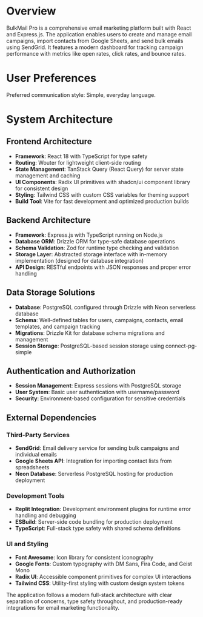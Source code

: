 # Overview

BulkMail Pro is a comprehensive email marketing platform built with React and Express.js. The application enables users to create and manage email campaigns, import contacts from Google Sheets, and send bulk emails using SendGrid. It features a modern dashboard for tracking campaign performance with metrics like open rates, click rates, and bounce rates.

# User Preferences

Preferred communication style: Simple, everyday language.

# System Architecture

## Frontend Architecture
- **Framework**: React 18 with TypeScript for type safety
- **Routing**: Wouter for lightweight client-side routing
- **State Management**: TanStack Query (React Query) for server state management and caching
- **UI Components**: Radix UI primitives with shadcn/ui component library for consistent design
- **Styling**: Tailwind CSS with custom CSS variables for theming support
- **Build Tool**: Vite for fast development and optimized production builds

## Backend Architecture
- **Framework**: Express.js with TypeScript running on Node.js
- **Database ORM**: Drizzle ORM for type-safe database operations
- **Schema Validation**: Zod for runtime type checking and validation
- **Storage Layer**: Abstracted storage interface with in-memory implementation (designed for database integration)
- **API Design**: RESTful endpoints with JSON responses and proper error handling

## Data Storage Solutions
- **Database**: PostgreSQL configured through Drizzle with Neon serverless database
- **Schema**: Well-defined tables for users, campaigns, contacts, email templates, and campaign tracking
- **Migrations**: Drizzle Kit for database schema migrations and management
- **Session Storage**: PostgreSQL-based session storage using connect-pg-simple

## Authentication and Authorization
- **Session Management**: Express sessions with PostgreSQL storage
- **User System**: Basic user authentication with username/password
- **Security**: Environment-based configuration for sensitive credentials

## External Dependencies

### Third-Party Services
- **SendGrid**: Email delivery service for sending bulk campaigns and individual emails
- **Google Sheets API**: Integration for importing contact lists from spreadsheets
- **Neon Database**: Serverless PostgreSQL hosting for production deployment

### Development Tools
- **Replit Integration**: Development environment plugins for runtime error handling and debugging
- **ESBuild**: Server-side code bundling for production deployment
- **TypeScript**: Full-stack type safety with shared schema definitions

### UI and Styling
- **Font Awesome**: Icon library for consistent iconography
- **Google Fonts**: Custom typography with DM Sans, Fira Code, and Geist Mono
- **Radix UI**: Accessible component primitives for complex UI interactions
- **Tailwind CSS**: Utility-first styling with custom design system tokens

The application follows a modern full-stack architecture with clear separation of concerns, type safety throughout, and production-ready integrations for email marketing functionality.